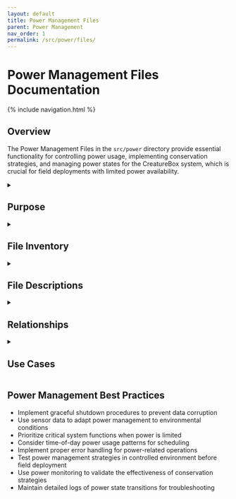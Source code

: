 ```yaml
---
layout: default
title: Power Management Files
parent: Power Management
nav_order: 1
permalink: /src/power/files/
---
```


# Power Management Files Documentation

{% include navigation.html %}

## Overview

The Power Management Files in the `src/power` directory provide essential functionality for controlling power usage, implementing conservation strategies, and managing power states for the CreatureBox system, which is crucial for field deployments with limited power availability.

<details id="purpose">
<summary><h2>Purpose</h2></summary>
<div markdown="1">

The power management files serve critical functions for the CreatureBox system's operation in resource-constrained environments:

- Enable operation on battery power for extended periods
- Implement intelligent power conservation strategies
- Provide selective activation of power-hungry components
- Monitor and respond to system power state and battery levels
- Schedule power-related operations to optimize energy usage
- Support field deployments where power availability is limited
- Extend operational longevity in remote wildlife observation scenarios

These scripts are the foundation of the system's ability to operate autonomously in the field without frequent battery replacement or recharging.

</div>
</details>

<details id="file-inventory">
<summary><h2>File Inventory</h2></summary>
<div markdown="1">

| Filename | Type | Size | Description |
|----------|------|------|-------------|
| low_in_one.sh | Shell | 1.2 KB | Comprehensive power conservation script |
| lowpower.sh | Shell | 0.9 KB | Basic power conservation implementation |
| powerup_wifi.sh | Shell | 0.7 KB | Selective WiFi activation control |
| stop_lowpower.sh | Shell | 0.4 KB | Power conservation mode termination |
| power_monitor.py | Python | 2.1 KB | Battery and power monitoring utility |
| power_scheduler.py | Python | 1.8 KB | Power event scheduling system |
| lowpower.service | Config | 0.5 KB | Systemd service definition |
| lowpower.timer | Config | 0.3 KB | Systemd timer configuration |
| battery_threshold.conf | Config | 0.4 KB | Battery level threshold settings |
| peripheral_power.py | Python | 1.4 KB | Peripheral device power control |

</div>
</details>

<details id="file-descriptions">
<summary><h2>File Descriptions</h2></summary>
<div markdown="1">

### Shell Scripts

#### low_in_one.sh
- **Primary Purpose**: Comprehensive power conservation solution
- **Key Functions**:
  * `disable_hdmi()`: Turns off HDMI output
  * `disable_peripherals()`: Powers down non-essential USB devices
  * `slow_cpu()`: Reduces CPU clock speed
  * `monitor_temperature()`: Temperature-based power adjustments
  * `schedule_wakeup()`: Sets system wake timer
  * `enable_power_led_heartbeat()`: Configures LED for heartbeat pattern
- **Usage Examples**:
  * `./low_in_one.sh --max-conservation`: Maximum power saving
  * `./low_in_one.sh --schedule-wakeup "0 6,18 * * *"`: Schedule wake times
  * `./low_in_one.sh --temp-adaptive`: Temperature-based conservation
- **Technical Notes**:
  * Most comprehensive power saving implementation
  * Uses hardware-specific optimization techniques
  * Suitable for long-term field deployment

#### lowpower.sh
- **Primary Purpose**: Basic power conservation mode
- **Key Functions**:
  * `power_down_usb()`: Disables USB port power
  * `throttle_cpu()`: Reduces CPU performance
  * `disable_leds()`: Turns off indicator LEDs
  * `configure_sleep_timer()`: Sets sleep parameters
- **Usage Examples**:
  * `./lowpower.sh`: Apply standard power saving
  * `./lowpower.sh --moderate`: Apply moderate conservation
  * `./lowpower.sh --duration=3600`: Conserve for specific period
- **Technical Notes**:
  * Lighter implementation of power saving
  * Faster return to operational state
  * Good balance of conservation and availability

#### powerup_wifi.sh
- **Primary Purpose**: Selective WiFi activation
- **Key Functions**:
  * `check_battery()`: Verifies sufficient power
  * `enable_wifi()`: Powers up WiFi hardware
  * `connect_known_networks()`: Establishes connection
  * `schedule_shutdown()`: Sets automatic WiFi shutdown timer
- **Usage Examples**:
  * `./powerup_wifi.sh --duration=15`: Enable WiFi for 15 minutes
  * `./powerup_wifi.sh --min-battery=30`: Only enable if battery above 30%
  * `./powerup_wifi.sh --force`: Enable regardless of battery level
- **Technical Notes**:
  * WiFi is one of the most power-hungry components
  * Implements intelligent power management for connectivity
  * Includes safeguards against battery depletion

#### stop_lowpower.sh
- **Primary Purpose**: Terminate power conservation mode
- **Key Functions**:
  * `restore_usb()`: Re-enables USB ports
  * `restore_cpu()`: Returns CPU to normal clock speed
  * `enable_hdmi()`: Turns on HDMI output if needed
  * `cancel_scheduled_tasks()`: Removes power management tasks
- **Usage Examples**:
  * `./stop_lowpower.sh`: Return to normal power state
  * `./stop_lowpower.sh --keep-scheduled`: Maintain scheduled tasks
  * `./stop_lowpower.sh --gradual`: Gradually ramp up power usage
- **Technical Notes**:
  * Used when human interaction is detected
  * Provides full system capabilities for maintenance
  * Can be triggered remotely or by physical interaction

### Python Utilities

#### power_monitor.py
- **Primary Purpose**: Power and battery status monitoring
- **Key Functions**:
  * Real-time battery level monitoring
  * Power consumption tracking
  * Alert generation for critical levels
  * Data logging for power usage patterns
  * Health assessment of power system
- **Usage Examples**:
  * `python power_monitor.py --daemon`: Run as background service
  * `python power_monitor.py --alert-threshold=20`: Set custom alert level
  * `python power_monitor.py --log-file=/var/log/power.log`: Custom logging
- **Technical Notes**:
  * Interfaces with hardware monitoring circuits
  * Provides data for power-related decisions
  * Compatible with various battery monitoring systems

#### power_scheduler.py
- **Primary Purpose**: Schedule power-related events
- **Key Functions**:
  * Time-based power state transitions
  * Conditional power event scheduling
  * Sunrise/sunset-aware power management
  * Coordination with system activity
- **Usage Examples**:
  * `python power_scheduler.py --add-schedule "0 22 * * * lowpower.sh"` 
  * `python power_scheduler.py --sunset-action "lowpower.sh --max"`
  * `python power_scheduler.py --list-schedules`
- **Technical Notes**:
  * More sophisticated than cron for power events
  * Considers system state when executing actions
  * Integrates with system calendar for optimization

#### peripheral_power.py
- **Primary Purpose**: Control power to peripheral devices
- **Key Functions**:
  * Selective peripheral activation
  * Power sequencing for peripherals
  * Device-specific power optimization
  * USB device power management
- **Usage Examples**:
  * `python peripheral_power.py --enable=camera`
  * `python peripheral_power.py --disable=all`
  * `python peripheral_power.py --status`
- **Technical Notes**:
  * Manages devices via GPIO control lines
  * Supports USB hub power control
  * Provides fine-grained device power management

### Configuration Files

#### lowpower.service
- **Primary Purpose**: Systemd service definition
- **Key Settings**:
  * `ExecStart`: Command to execute
  * `Restart`: Restart behavior
  * `Type`: Service type
  * `User`: Execution context
  * Dependencies and ordering requirements
- **Technical Notes**:
  * Enables integration with system service management
  * Provides automatic startup capability
  * Supports proper dependency handling

#### lowpower.timer
- **Primary Purpose**: Systemd timer for scheduled activation
- **Key Settings**:
  * `OnCalendar`: Scheduled activation times
  * `AccuracySec`: Timing precision
  * `Persistent`: Behavior on missed events
  * `Unit`: Service to trigger
- **Technical Notes**:
  * Provides cron-like functionality
  * Coordinates with system calendar for timed events
  * Handles system sleep and wake coordination

#### battery_threshold.conf
- **Primary Purpose**: Battery level threshold configuration
- **Key Settings**:
  * `CRITICAL_LEVEL`: Emergency power conservation trigger
  * `LOW_LEVEL`: Activate power saving measures
  * `WIFI_MINIMUM`: Minimum to allow WiFi activation
  * `NORMAL_OPERATION`: Resume standard operation level
- **Technical Notes**:
  * Read by multiple power management components
  * Simple key-value format
  * Customizable for different battery capacities

</div>
</details>

<details id="relationships">
<summary><h2>Relationships</h2></summary>
<div markdown="1">

- **Related To**:
  * [Power Management Module](../core-components/power-management.md): Comprehensive documentation
  * [Software Module](../core-components/software-module.md): Uses power management
  * [Web Interface](../web-interface/core.md): UI for power management
  * [Configuration](../core-components/configuration.md): Power-related settings
- **Depends On**:
  * System hardware capabilities
  * Linux power management subsystems
  * Hardware-specific control utilities (vcgencmd, tvservice)
  * Battery monitoring hardware
  * Systemd for service management
- **Used By**:
  * System scheduler for power state transitions
  * Camera control system for power optimization
  * Web interface for remote power management
  * Automated operations for energy efficiency
  * System startup and shutdown sequences

</div>
</details>

<details id="use-cases">
<summary><h2>Use Cases</h2></summary>
<div markdown="1">

1. **Long-term Field Deployment**:
   - **Description**: Setting up for extended operation on battery power
   - **Example**:
     ```bash
     # Install power management components
     sudo cp lowpower.service /etc/systemd/system/
     sudo cp lowpower.timer /etc/systemd/system/
     sudo systemctl daemon-reload
     
     # Configure for maximum conservation
     sudo cp battery_threshold.conf /etc/creaturebox/
     
     # Enable power management scheduling
     sudo systemctl enable lowpower.timer
     sudo systemctl start lowpower.timer
     
     # Configure activity schedule
     python power_scheduler.py --add-schedule "0 6 * * * powerup_wifi.sh --duration=30"
     python power_scheduler.py --add-schedule "0 18 * * * powerup_wifi.sh --duration=30"
     ```

2. **Solar-powered Operation**:
   - **Description**: Adapting power usage to available solar energy
   - **Example**:
     ```bash
     # Monitor battery and adjust power usage
     python power_monitor.py --daemon --log-file=/var/log/power.log
     
     # Set up conditional power management
     cat > /etc/cron.hourly/solar_power_management << EOF
     #!/bin/bash
     
     BATTERY_LEVEL=$(python -c "import power_monitor; print(power_monitor.get_battery_level())")
     SOLAR_OUTPUT=$(python -c "import power_monitor; print(power_monitor.get_solar_output())")
     
     if [ $SOLAR_OUTPUT -lt 500 ] && [ $BATTERY_LEVEL -lt 50 ]; then
       /opt/creaturebox/src/power/lowpower.sh --max-conservation
     elif [ $SOLAR_OUTPUT -gt 2000 ] && [ $BATTERY_LEVEL -gt 80 ]; then
       /opt/creaturebox/src/power/stop_lowpower.sh
     fi
     EOF
     chmod +x /etc/cron.hourly/solar_power_management
     ```

3. **Remote Power Management**:
   - **Description**: Managing power states via web interface
   - **Example**:
     ```python
     # In web interface route implementation
     @app.route('/api/power/state', methods=['POST'])
     def set_power_state():
         state = request.json.get('state')
         duration = request.json.get('duration', 0)
         
         if state == 'low':
             subprocess.run(['/opt/creaturebox/src/power/lowpower.sh'])
             return jsonify({"status": "Power conservation mode activated"})
         elif state == 'normal':
             subprocess.run(['/opt/creaturebox/src/power/stop_lowpower.sh'])
             return jsonify({"status": "Normal power mode activated"})
         elif state == 'wifi':
             subprocess.run(['/opt/creaturebox/src/power/powerup_wifi.sh', 
                            f'--duration={duration}'])
             return jsonify({"status": f"WiFi activated for {duration} minutes"})
     ```

4. **Temperature-adaptive Power Management**:
   - **Description**: Adjusting power usage based on environmental conditions
   - **Example**:
     ```bash
     #!/bin/bash
     # In low_in_one.sh implementation
     
     monitor_temperature() {
         while true; do
             TEMP=$(vcgencmd measure_temp | cut -d= -f2 | cut -d\' -f1)
             
             if (( $(echo "$TEMP > 75" | bc -l) )); then
                 # Critical temperature - maximum conservation
                 disable_hdmi
                 slow_cpu 600
                 disable_peripherals
             elif (( $(echo "$TEMP > 65" | bc -l) )); then
                 # High temperature - moderate conservation
                 slow_cpu 800
                 disable_non_essential_peripherals
             elif (( $(echo "$TEMP < 45" | bc -l) )); then
                 # Normal temperature - standard operation
                 restore_cpu
             fi
             
             sleep 300
         done
     }
     ```

5. **Peripheral Power Sequencing**:
   - **Description**: Efficiently managing power to peripheral devices
   - **Example**:
     ```python
     # In peripheral_power.py
     def camera_capture_sequence():
         """Power sequence for taking an image with minimal power use"""
         try:
             # Power up camera
             enable_device('camera')
             time.sleep(2)  # Allow camera to initialize
             
             # Take photo
             capture_image()
             
             # Power down camera
             disable_device('camera')
             
             # Briefly power up WiFi if battery sufficient
             battery_level = get_battery_level()
             if battery_level > 40:
                 enable_device('wifi')
                 upload_image()
                 disable_device('wifi')
             
             return True
         except Exception as e:
             logging.error(f"Camera sequence failed: {e}")
             # Ensure devices are powered down on error
             disable_device('camera')
             disable_device('wifi')
             return False
     ```

</div>
</details>

## Power Management Best Practices

- Implement graceful shutdown procedures to prevent data corruption
- Use sensor data to adapt power management to environmental conditions
- Prioritize critical system functions when power is limited
- Consider time-of-day power usage patterns for scheduling
- Implement proper error handling for power-related operations
- Test power management strategies in controlled environment before field deployment
- Use power monitoring to validate the effectiveness of conservation strategies
- Maintain detailed logs of power state transitions for troubleshooting
